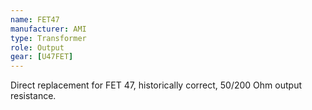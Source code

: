 ```yaml
---
name: FET47
manufacturer: AMI
type: Transformer
role: Output
gear: [U47FET]
---
```


Direct replacement for FET 47, historically correct, 50/200 Ohm output resistance.
